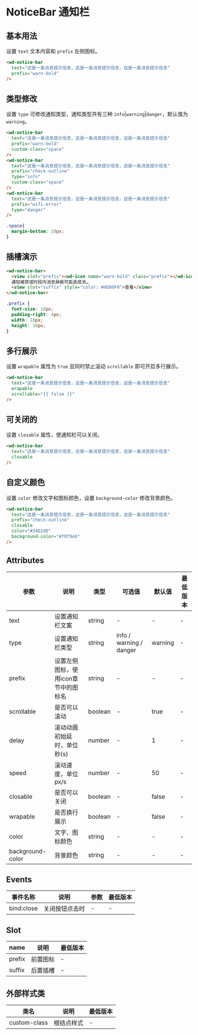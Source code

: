 <frame/>

#  NoticeBar 通知栏


## 基本用法

设置 `text` 文本内容和 `prefix` 左侧图标。

```html
<wd-notice-bar
  text="这是一条消息提示信息，这是一条消息提示信息，这是一条消息提示信息"
  prefix="warn-bold"
/>
```

## 类型修改

设置 `type` 可修改通知类型，通知类型共有三种 `info`|`warning`|`danger`，默认值为`warning`。

```html
<wd-notice-bar
  text="这是一条消息提示信息，这是一条消息提示信息，这是一条消息提示信息"
  prefix="warn-bold"
  custom-class="space"
/>
<wd-notice-bar
  text="这是一条消息提示信息，这是一条消息提示信息，这是一条消息提示信息"
  prefix="check-outline"
  type="info"
  custom-class="space"
/>
<wd-notice-bar
  text="这是一条消息提示信息，这是一条消息提示信息，这是一条消息提示信息"
  prefix="wifi-error"
  type="danger"
/>
```
```css
.space{
  margin-bottom: 10px;
}
```

## 插槽演示

```html
<wd-notice-bar>
  <view slot="prefix"><wd-icon name="warn-bold" class="prefix"></wd-icon></view>
  通知被禁或时段内消息屏蔽可能造成消…
  <view slot="suffix" style="color: #4D80F0">查看</view>
</wd-notice-bar>
```
```css
.prefix {
  font-size: 18px;
  padding-right: 4px;
  width: 18px;
  height: 18px;
}
```

## 多行展示

设置 `wrapable` 属性为 `true` 且同时禁止滚动 `scrollable` 即可开启多行展示。

```html
<wd-notice-bar
  text="这是一条消息提示信息，这是一条消息提示信息，这是一条消息提示信息"
  wrapable
  scrollable="{{ false }}"
/>
```

## 可关闭的

设置 `closable` 属性，使通知栏可以关闭。

```html
<wd-notice-bar
  text="这是一条消息提示信息，这是一条消息提示信息，这是一条消息提示信息"
  closable
/>
```

## 自定义颜色

设置 `color` 修改文字和图标颜色，设置 `background-color` 修改背景颜色。

```html
<wd-notice-bar
  text="这是一条消息提示信息，这是一条消息提示信息，这是一条消息提示信息"
  prefix="check-outline"
  closable
  color="#34D19D"
  background-color="#f0f9eb"
/>
```

## Attributes

| 参数 | 说明 | 类型 | 可选值 | 默认值 | 最低版本 |
|-----|------|-----|-------|-------|--------|
| text | 设置通知栏文案 | string | - | - | - |
| type | 设置通知栏类型 | string | info / warning / danger | warning | - |
| prefix | 设置左侧图标，使用icon章节中的图标名 | string | - | - | - |
| scrollable | 是否可以滚动 | boolean | - | true | - |
| delay | 滚动动画初始延时，单位 秒(s) | number | - | 1 | - |
| speed | 滚动速度，单位 px/s | number | - | 50 | - |
| closable | 是否可以关闭 | boolean | - | false | - |
| wrapable | 是否换行展示 | boolean | - | false | - |
| color | 文字、图标颜色 | string | - | - | - |
| background-color | 背景颜色 | string | - | - | - |

## Events

| 事件名称 | 说明 | 参数 | 最低版本 |
|--------|------|-----|---------|
| bind:close | 关闭按钮点击时 | - | - |

## Slot

| name | 说明 | 最低版本 |
|------|-----|---------|
| prefix | 前置图标 | - |
| suffix | 后置插槽 | - |

## 外部样式类

| 类名 | 说明 | 最低版本 |
|-----|------|--------|
| custom-class | 根结点样式 | - |

